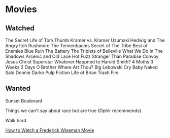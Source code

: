 # Movies

## Watched
The Secret Life of Tom Thumb
Kramer vs. Kramer
Uzumaki
Hedwig and The Angry Itch
Rushmore
The Tennenbaums
Secret of The Tribe
Best of Enemies
Blue Ruin
The Battery
The Triplets of Belleville
What We Do In The Shadows
Arcenic and Old Lace
Hot Fuzz
Stranger Than Paradise
Convoy
Jesus Christ Superstar
Whatever Happned to Harold Smith?
4 Moths 3 Weeks 2 Days
O Brother Where Art Thou?
Big Lebowski
Cry Baby
Naked 
Salo
Donnie Darko
Pulp Fiction 
Life of Brian
Trash Fire 


## Wanted

Sunset Boulevard 

Things we can't say about race but are true (Ophir recommends)

Walk hard 

[How to Watch a Frederick Wiseman Movie](https://nyti.ms/2oEWFLK)